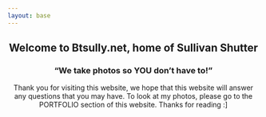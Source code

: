 ```yaml
---
layout: base
---
```

<div style="text-align: center;">
<h2> Welcome to Btsully.net, home of Sullivan Shutter</h2>
<div>

<h3>“We take photos so YOU don’t have to!”</h3>


Thank you for visiting this website, we hope that this website will answer any questions that you may have. To look at my photos, please go to the PORTFOLIO section of this website. Thanks for reading :]